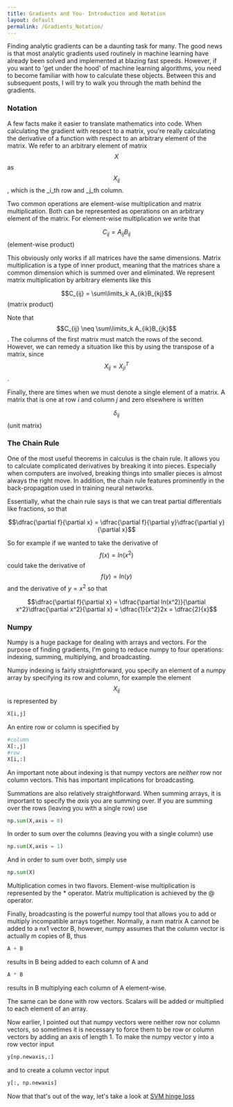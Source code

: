 ```yaml
---
title: Gradients and You- Introduction and Notation
layout: default
permalink: /Gradients_Notation/
---
```


Finding analytic gradients can be a daunting task for many. The good news is that most analytic gradients used routinely in machine learning have already been solved and implemented at blazing fast speeds. However, if you want to 'get under the hood' of machine learning algorithms, you need to become familiar with how to calculate these objects. Between this and subsequent posts, I will try to walk you through the math behind the gradients.

### Notation

A few facts make it easier to translate mathematics into code. When calculating the gradient with respect to a matrix, you're really calculating the derivative of a function with respect to an arbitrary element of the matrix.  We refer to an arbitrary element of matrix $$X$$ as $$X_{ij}$$, which is the _i_th row and _j_th column.

Two common operations are element-wise multiplication and matrix multiplication. Both can be represented as operations on an arbitrary element of the matrix. For element-wise multiplication we write that

$$C_{ij} = A_{ij}B_{ij}$$  (element-wise product)

This obviously only works if all matrices have the same dimensions. Matrix multiplication is a type of inner product, meaning that the matrices share a common dimension which is summed over and eliminated.  We represent matrix multiplication by arbitrary elements like this

$$C_{ij} = \sum\limits_k A_{ik}B_{kj}$$ (matrix product)

Note that $$C_{ij} \neq \sum\limits_k A_{ik}B_{jk}$$. The columns of the first matrix must match the rows of the second. However, we can remedy a situation like this by using the transpose of a matrix, since $$X_{ij} = X^T_{ji}$$.

Finally, there are times when we must denote a single element of a matrix. A matrix that is one at row _i_ and column _j_ and zero elsewhere is written 

$$\delta_{ij}$$ (unit matrix)

### The Chain Rule

One of the most useful theorems in calculus is the chain rule. It allows you to calculate complicated derivatives by breaking it into pieces. Especially when computers are involved, breaking things into smaller pieces is almost always the right move. In addition, the chain rule features prominently in the back-propagation used in training neural networks.

Essentially, what the chain rule says is that we can treat partial differentials like fractions, so that

$$\dfrac{\partial f}{\partial x} = \dfrac{\partial f}{\partial y}\dfrac{\partial y}{\partial x}$$

So for example if we wanted to take the derivative of $$f(x) = ln(x^2)$$ could take the derivative of $$f(y) = ln(y)$$ and the derivative of $y = x^2$ so that

$$\dfrac{\partial f}{\partial x} = \dfrac{\partial ln(x^2)}{\partial x^2}\dfrac{\partial x^2}{\partial x} = \dfrac{1}{x^2}2x = \dfrac{2}{x}$$

### Numpy

Numpy is a huge package for dealing with arrays and vectors. For the purpose of finding gradients, I'm going to reduce numpy to four operations: indexing, summing, multiplying, and broadcasting.

Numpy indexing is fairly straightforward, you specify an element of a numpy array by specifying its row and column, for example the element $$X_{ij}$$ is represented by

```python
X[i,j]
```

An entire row or column is specified by

```python
#column
X[:,j]
#row
X[i,:]
```

An important note about indexing is that numpy vectors are _neither_ row nor column vectors. This has important implications for broadcasting.

Summations are also relatively straightforward. When summing arrays, it is important to specify the _axis_ you are summing over. If you are summing over the rows (leaving you with a single row) use

```python
np.sum(X,axis = 0)
```

In order to sum over the columns (leaving you with a single column) use
```python
np.sum(X,axis = 1)
```

And in order to sum over both, simply use

```python
np.sum(X)
```

Multiplication comes in two flavors. Element-wise multiplication is represented by the * operator. Matrix multiplication is achieved by the @ operator.

Finally, broadcasting is the powerful numpy tool that allows you to add or multiply incompatible arrays together. Normally, a nxm matrix A cannot be added to a nx1 vector B, however, numpy assumes that the column vector is actually m copies of B, thus 

```python
A + B
```
results in B being added to each column of A and

```python
A * B
```

results in B multiplying each column of A element-wise.

The same can be done with row vectors. Scalars will be added or multiplied to each element of an array.

Now earlier, I pointed out that numpy vectors were neither row nor column vectors, so sometimes it is necessary to force them to be row or column vectors by adding an axis of length 1.  To make the numpy vector y into a row vector input

```python
y[np.newaxis,:]
```

and to create a column vector input

```python
y[:, np.newaxis]
```

Now that that's out of the way, let's take a look at [SVM hinge loss](https://cemalec.github.io/Gradients_Hingeloss)
